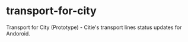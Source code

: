 # transport-for-city
Transport for City (Prototype) - Citie's transport lines status updates for Andoroid.
